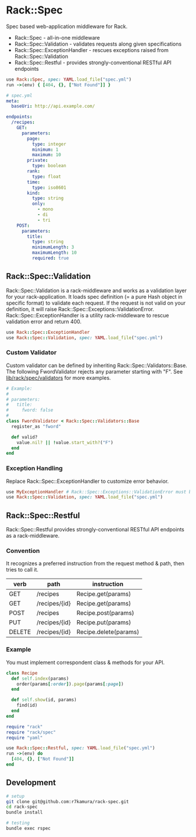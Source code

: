 # Rack::Spec
Spec based web-application middleware for Rack.

* Rack::Spec - all-in-one middleware
 * Rack::Spec::Validation - validates requests along given specifications
 * Rack::Spec::ExceptionHandler - rescues exceptions raised from Rack::Spec::Validation
 * Rack::Spec::Restful - provides strongly-conventional RESTful API endpoints

```ruby
use Rack::Spec, spec: YAML.load_file("spec.yml")
run ->(env) { [404, {}, ["Not Found"]] }
```

```yaml
# spec.yml
meta:
  baseUri: http://api.example.com/

endpoints:
  /recipes:
    GET:
      parameters:
        page:
          type: integer
          minimum: 1
          maximum: 10
        private:
          type: boolean
        rank:
          type: float
        time:
          type: iso8601
        kind:
          type: string
          only:
            - mono
            - di
            - tri
    POST:
      parameters:
        title:
          type: string
          minimumLength: 3
          maximumLength: 10
          required: true
```

## Rack::Spec::Validation
Rack::Spec::Validation is a rack-middleware and works as a validation layer for your rack-application.
It loads spec definition (= a pure Hash object in specific format) to validate each request.
If the request is not valid on your definition, it will raise Rack::Spec::Exceptions::ValidationError.
Rack::Spec::ExceptionHandler is a utility rack-middleware to rescue validation error and return 400.

```ruby
use Rack::Spec::ExceptionHandler
use Rack::Spec::Validation, spec: YAML.load_file("spec.yml")
```

### Custom Validator
Custom validator can be defined by inheriting Rack::Spec::Validators::Base.
The following FwordValidator rejects any parameter starting with "F".
See [lib/rack/spec/validators](https://github.com/r7kamura/rack-spec/tree/master/lib/rack/spec/validators) for more examples.

```ruby
# Example:
#
# parameters:
#   title:
#     fword: false
#
class FwordValidator < Rack::Spec::Validators::Base
  register_as "fword"

  def valid?
    value.nil? || !value.start_with?("F")
  end
end
```

### Exception Handling
Replace Rack::Spec::ExceptionHandler to customize error behavior.

```ruby
use MyExceptionHandler # Rack::Spec::Exceptions::ValidationError must be rescued
use Rack::Spec::Validation, spec: YAML.load_file("spec.yml")
```

## Rack::Spec::Restful
Rack::Spec::Restful provides strongly-conventional RESTful API endpoints as a rack-middleware.

### Convention
It recognizes a preferred instruction from the request method & path, then tries to call it.

| verb   | path          | instruction           |
| ----   | ----          | ----                  |
| GET    | /recipes      | Recipe.get(params)    |
| GET    | /recipes/{id} | Recipe.get(params)    |
| POST   | /recipes      | Recipe.post(params)   |
| PUT    | /recipes/{id} | Recipe.put(params)    |
| DELETE | /recipes/{id} | Recipe.delete(params) |

### Example
You must implement correspondent class & methods for your API.

```ruby
class Recipe
  def self.index(params)
    order(params[:order]).page(params[:page])
  end

  def self.show(id, params)
    find(id)
  end
end

require "rack"
require "rack/spec"
require "yaml"

use Rack::Spec::Restful, spec: YAML.load_file("spec.yml")
run ->(env) do
  [404, {}, ["Not Found"]]
end
```

## Development
```sh
# setup
git clone git@github.com:r7kamura/rack-spec.git
cd rack-spec
bundle install

# testing
bundle exec rspec
```
